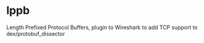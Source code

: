 # lppb
Length Prefixed Protocol Buffers, plugin to Wireshark to add TCP support to dex/protobuf_dissector
